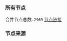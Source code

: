 ### 所有节点
合并节点总数: `2969`
[节点链接](https://raw.githubusercontent.com/rzhy1/11/master/sub/sub_merge_base64.txt)

### 节点来源